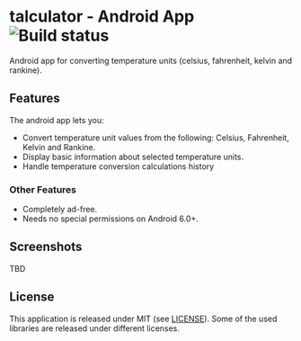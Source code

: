 # talculator - Android App ![Build status](https://github.com/marlonlom/talculator/workflows/CI/badge.svg?branch=main)

Android app for converting temperature units (celsius, fahrenheit, kelvin and rankine).

## Features

The android app lets you:

- Convert temperature unit values from the following: Celsius, Fahrenheit, Kelvin and Rankine.
- Display basic information about selected temperature units.
- Handle temperature conversion calculations history


### Other Features

- Completely ad-free.
- Needs no special permissions on Android 6.0+.


## Screenshots

TBD


## License

This application is released under MIT (see [LICENSE](LICENSE)).
Some of the used libraries are released under different licenses.
